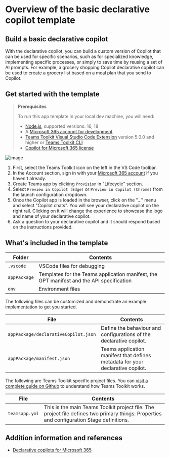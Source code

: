 # Overview of the basic declarative copilot template

## Build a basic declarative copilot

With the declarative copilot, you can build a custom version of Copilot that can be used for specific scenarios, such as for specialized knowledge, implementing specific processes, or simply to save time by reusing a set of AI prompts. For example, a grocery shopping Copilot declarative copilot can be used to create a grocery list based on a meal plan that you send to Copilot.

## Get started with the template

> **Prerequisites**
>
> To run this app template in your local dev machine, you will need:
>
> - [Node.js](https://nodejs.org/), supported versions: 16, 18
> - A [Microsoft 365 account for development](https://docs.microsoft.com/microsoftteams/platform/toolkit/accounts).
> - [Teams Toolkit Visual Studio Code Extension](https://aka.ms/teams-toolkit) version 5.0.0 and higher or [Teams Toolkit CLI](https://aka.ms/teamsfx-toolkit-cli)
> - [Copilot for Microsoft 365 license](https://learn.microsoft.com/microsoft-365-copilot/extensibility/prerequisites#prerequisites)

![image](https://github.com/user-attachments/assets/1ae813a8-9926-4c02-8546-4811d82ee454)

1. First, select the Teams Toolkit icon on the left in the VS Code toolbar.
2. In the Account section, sign in with your [Microsoft 365 account](https://docs.microsoft.com/microsoftteams/platform/toolkit/accounts) if you haven't already.
3. Create Teams app by clicking `Provision` in "Lifecycle" section.
4. Select `Preview in Copilot (Edge)` or `Preview in Copilot (Chrome)` from the launch configuration dropdown.
5. Once the Copilot app is loaded in the browser, click on the "…" menu and select "Copilot chats". You will see your declarative copilot on the right rail. Clicking on it will change the experience to showcase the logo and name of your declarative copilot.
6. Ask a question to your declarative copilot and it should respond based on the instructions provided.

## What's included in the template

| Folder       | Contents                                                                                 |
| ------------ | ---------------------------------------------------------------------------------------- |
| `.vscode`    | VSCode files for debugging                                                               |
| `appPackage` | Templates for the Teams application manifest, the GPT manifest and the API specification |
| `env`        | Environment files                                                                        |

The following files can be customized and demonstrate an example implementation to get you started.

| File                                 | Contents                                                                       |
| ------------------------------------ | ------------------------------------------------------------------------------ |
| `appPackage/declarativeCopilot.json` | Define the behaviour and configurations of the declarative copilot.            |
| `appPackage/manifest.json`           | Teams application manifest that defines metadata for your declarative copilot. |

The following are Teams Toolkit specific project files. You can [visit a complete guide on Github](https://github.com/OfficeDev/TeamsFx/wiki/Teams-Toolkit-Visual-Studio-Code-v5-Guide#overview) to understand how Teams Toolkit works.

| File           | Contents                                                                                                                                  |
| -------------- | ----------------------------------------------------------------------------------------------------------------------------------------- |
| `teamsapp.yml` | This is the main Teams Toolkit project file. The project file defines two primary things: Properties and configuration Stage definitions. |

## Addition information and references

- [Declarative copilots for Microsoft 365](https://aka.ms/teams-toolkit-declarative-copilot)
